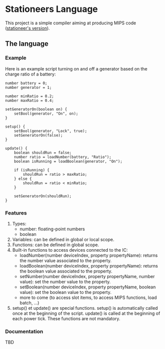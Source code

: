# Stationeers Language

This project is a simple compiler aiming at producing MIPS code ([stationeer's version](https://stationeers-wiki.com/MIPS)).

## The language

### Example
Here is an example script turning on and off a generator based on the charge ratio of a battery:
```
number battery = 0;
number generator = 1;

number minRatio = 0.2;
number maxRatio = 0.4;

setGeneratorOn(boolean on) {
    setBool(generator, "On", on);
}

setup() {
    setBool(generator, "Lock", true);
    setGeneratorOn(false);
}

update() {
    boolean shouldRun = false;
    number ratio = loadNumber(battery, "Ratio");
    boolean isRunning = loadBoolean(generator, "On");
    
    if (isRunning) {
        shouldRun = ratio > maxRatio;
    } else {
        shouldRun = ratio < minRatio;
    }
    
    setGeneratorOn(shouldRun);
}
```
### Features
1. Types:
    - number: floating-point numbers
    - boolean
2. Variables: can be defined in global or local scope.
3. Functions: can be defined in global scope.
4. Built-in functions to access devices connected to the IC:
    - loadNumber(number deviceIndex, property propertyName): returns the number value associated to the property.
    - loadBoolean(number deviceIndex, property propertyName): returns the boolean value associated to the property.
    - setNumber(number deviceIndex, property propertyName, number value): set the number value to the property.
    - setBoolean(number deviceIndex, property propertyName, boolean value): set the boolean value to the property.
    - more to come (to access slot items, to access MIPS functions, load batch, ...)
5. setup() et update() are special functions. setup() is automatically called once at the beginning of the script.
update() is called at the beginning of each power tick. These functions are not mandatory.

### Documentation
TBD